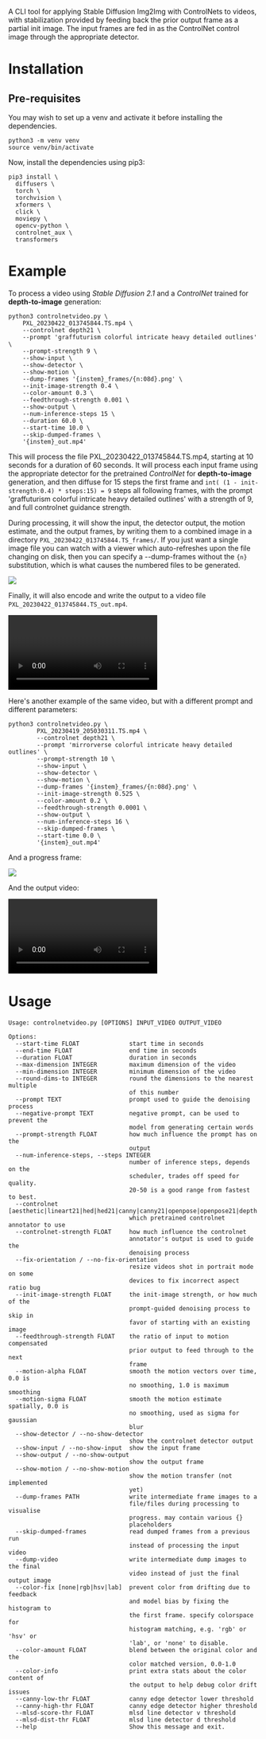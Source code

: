 A CLI tool for applying Stable Diffusion Img2Img with ControlNets to videos, with stabilization provided by feeding back the prior output frame as a partial init image. The input frames are fed in as the ControlNet control image through the appropriate detector.

# Installation

## Pre-requisites

You may wish to set up a venv and activate it before installing the dependencies. 

```
python3 -m venv venv
source venv/bin/activate
```

Now, install the dependencies using pip3:

```
pip3 install \
  diffusers \
  torch \
  torchvision \
  xformers \
  click \
  moviepy \
  opencv-python \
  controlnet_aux \
  transformers
```

# Example

To process a video using _Stable Diffusion 2.1_ and a _ControlNet_ trained for __depth-to-image__ generation:

```
python3 controlnetvideo.py \
	PXL_20230422_013745844.TS.mp4 \
	--controlnet depth21 \
	--prompt 'graffuturism colorful intricate heavy detailed outlines' \
	--prompt-strength 9 \
	--show-input \
	--show-detector \
	--show-motion \
	--dump-frames '{instem}_frames/{n:08d}.png' \
	--init-image-strength 0.4 \
	--color-amount 0.3 \
	--feedthrough-strength 0.001 \
	--show-output \
	--num-inference-steps 15 \
	--duration 60.0 \
	--start-time 10.0 \
	--skip-dumped-frames \
	'{instem}_out.mp4'
```

This will process the file PXL_20230422_013745844.TS.mp4, starting at 10 seconds for a duration of 60 seconds. It will process each input frame using the appropriate detector for the pretrained _ControlNet_ for __depth-to-image__ generation, and then diffuse for 15 steps the first frame and `int( (1 - init-strength:0.4) * steps:15) = 9` steps all following frames, with the prompt 'graffuturism colorful intricate heavy detailed outlines' with a strength of 9, and full controlnet guidance strength. 

During processing, it will show the input, the detector output, the motion estimate, and the output frames, by writing them to a combined image in a directory `PXL_20230422_013745844.TS_frames/`. If you just want a single image file you can watch with a viewer which auto-refreshes upon the file changing on disk, then you can specify a --dump-frames without the `{n}` substitution, which is what causes the numbered files to be generated. 

<img src="./examples/00000339.png"/>

Finally, it will also encode and write the output to a video file `PXL_20230422_013745844.TS_out.mp4`.

<video href="./examples/PXL_20230422_013745844.TSb_out.mp4"></video>

Here's another example of the same video, but with a different prompt and different parameters:

```
python3 controlnetvideo.py \
        PXL_20230419_205030311.TS.mp4 \
        --controlnet depth21 \
        --prompt 'mirrorverse colorful intricate heavy detailed outlines' \
        --prompt-strength 10 \
        --show-input \
        --show-detector \
        --show-motion \
        --dump-frames '{instem}_frames/{n:08d}.png' \
        --init-image-strength 0.525 \
        --color-amount 0.2 \
        --feedthrough-strength 0.0001 \
        --show-output \
        --num-inference-steps 16 \
        --skip-dumped-frames \
        --start-time 0.0 \
        '{instem}_out.mp4'
```

And a progress frame:

<img src="./examples/00001750.png"/>

And the output video:

<video href="./examples/PXL_20230422_013745844.TSb_out.mp4"></video>


# Usage

```
Usage: controlnetvideo.py [OPTIONS] INPUT_VIDEO OUTPUT_VIDEO

Options:
  --start-time FLOAT              start time in seconds
  --end-time FLOAT                end time in seconds
  --duration FLOAT                duration in seconds
  --max-dimension INTEGER         maximum dimension of the video
  --min-dimension INTEGER         minimum dimension of the video
  --round-dims-to INTEGER         round the dimensions to the nearest multiple
                                  of this number
  --prompt TEXT                   prompt used to guide the denoising process
  --negative-prompt TEXT          negative prompt, can be used to prevent the
                                  model from generating certain words
  --prompt-strength FLOAT         how much influence the prompt has on the
                                  output
  --num-inference-steps, --steps INTEGER
                                  number of inference steps, depends on the
                                  scheduler, trades off speed for quality.
                                  20-50 is a good range from fastest to best.
  --controlnet [aesthetic|lineart21|hed|hed21|canny|canny21|openpose|openpose21|depth|depth21|normal|mlsd]
                                  which pretrained controlnet annotator to use
  --controlnet-strength FLOAT     how much influence the controlnet
                                  annotator's output is used to guide the
                                  denoising process
  --fix-orientation / --no-fix-orientation
                                  resize videos shot in portrait mode on some
                                  devices to fix incorrect aspect ratio bug
  --init-image-strength FLOAT     the init-image strength, or how much of the
                                  prompt-guided denoising process to skip in
                                  favor of starting with an existing image
  --feedthrough-strength FLOAT    the ratio of input to motion compensated
                                  prior output to feed through to the next
                                  frame
  --motion-alpha FLOAT            smooth the motion vectors over time, 0.0 is
                                  no smoothing, 1.0 is maximum smoothing
  --motion-sigma FLOAT            smooth the motion estimate spatially, 0.0 is
                                  no smoothing, used as sigma for gaussian
                                  blur
  --show-detector / --no-show-detector
                                  show the controlnet detector output
  --show-input / --no-show-input  show the input frame
  --show-output / --no-show-output
                                  show the output frame
  --show-motion / --no-show-motion
                                  show the motion transfer (not implemented
                                  yet)
  --dump-frames PATH              write intermediate frame images to a
                                  file/files during processing to visualise
                                  progress. may contain various {}
                                  placeholders
  --skip-dumped-frames            read dumped frames from a previous run
                                  instead of processing the input video
  --dump-video                    write intermediate dump images to the final
                                  video instead of just the final output image
  --color-fix [none|rgb|hsv|lab]  prevent color from drifting due to feedback
                                  and model bias by fixing the histogram to
                                  the first frame. specify colorspace for
                                  histogram matching, e.g. 'rgb' or 'hsv' or
                                  'lab', or 'none' to disable.
  --color-amount FLOAT            blend between the original color and the
                                  color matched version, 0.0-1.0
  --color-info                    print extra stats about the color content of
                                  the output to help debug color drift issues
  --canny-low-thr FLOAT           canny edge detector lower threshold
  --canny-high-thr FLOAT          canny edge detector higher threshold
  --mlsd-score-thr FLOAT          mlsd line detector v threshold
  --mlsd-dist-thr FLOAT           mlsd line detector d threshold
  --help                          Show this message and exit.

```
